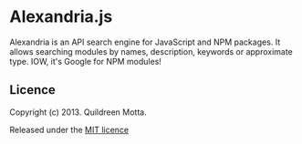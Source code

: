 Alexandria.js
=============

Alexandria is an API search engine for JavaScript and NPM packages. It allows
searching modules by names, description, keywords or approximate type. IOW,
it's Google for NPM modules! 


## Licence

Copyright (c) 2013. Quildreen Motta.

Released under the [MIT licence](https://github.com/killdream/alexandria.js/blob/master/LICENCE)
